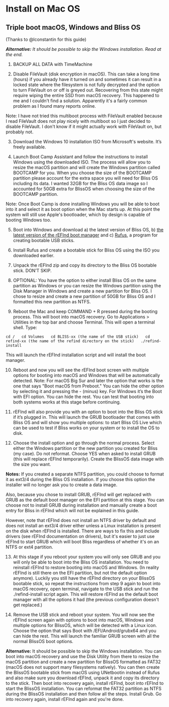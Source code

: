 # Install on Mac OS

## **Triple boot macOS, Windows and Bliss OS**

\(Thanks to @lconstantin for this guide\)

_**Alternative:**_ _It should be possible to skip the Windows installation. Read at the end._

1. BACKUP ALL DATA with TimeMachine

2. Disable FileVault \(disk encryption in macOS\). This can take a long time \(hours\) if you already have it turned on and sometimes it can result in a locked state where the filesystem is not fully decrypted and the option to turn FileVault on or off is greyed out. Recovering from this state might require wiping the entire SSD from macOS recovery. This happened to me and I couldn't find a solution. Apparently it's a fairly common problem as I found many reports online.

Note: I have not tried this multiboot process with FileVault enabled because I read FileVault does not play nicely with multiboot so I just decided to disable FileVault. I don't know if it might actually work with FileVault on, but probably not.

3. Download the Windows 10 installation ISO from Microsoft's website. It’s freely available.

4. Launch Boot Camp Assistant and follow the instructions to install Windows using the downloaded ISO. The process will allow you to resize the macOS partition and will create the Windows partition called BOOTCAMP for you. When you choose the size of the BOOTCAMP partition please account for the extra space you will need for Bliss OS including its data. I wanted 32GB for the Bliss OS data image so I accounted for 50GB extra for BlissOS when choosing the size of the BOOTCAMP partition.

Note: Once Boot Camp is done installing Windows you will be able to boot into it and select it as boot option when the Mac starts up. At this point the system will still use Apple's bootloader, which by design is capable of booting Windows too.

5. Boot into Windows and download a\) the latest version of Bliss OS, b\) [the latest version of the rEFInd boot manager](https://www.rodsbooks.com/refind/getting.html) and c\) [Rufus](https://rufus.ie/en/), a program for creating bootable USB sticks.

6. Install Rufus and create a bootable stick for Bliss OS using the ISO you downloaded earlier.

7. Unpack the rEFInd zip and copy its directory to the Bliss OS bootable stick. DON’T SKIP.  


8. OPTIONAL: You have the option to either install Bliss OS on the same partition as Windows or you can resize the Windows partition using the Disk Manager in Windows and create a new partition for Bliss OS. I chose to resize and create a new partition of 50GB for Bliss OS and I formatted this new partition as NTFS.

9. Reboot the Mac and keep COMMAND + R pressed during the booting process. This will boot into macOS recovery. Go to Applications &gt; Utilities in the top bar and choose Terminal. This will open a terminal shell. Type:

`cd /  
cd Volumes  
cd BLISS-xx (the name of the USB stick)  
cd refind-xx (the name of the refind directory on the stick)  
./refind-install`

This will launch the rEFInd installation script and will install the boot manager.

10. Reboot and now you will see the rEFInd boot screen with multiple options for booting into macOS and Windows that will be automatically detected. Note: For macOS Big Sur and later the option that works is the one that says "Boot macOS from Preboot." You can hide the other option by selecting it and pressing the - \(minus\) key. For Windows it’s the Boot with EFI option. You can hide the rest. You can test that booting into both systems works at this stage before continuing.

11. rEFInd will also provide you with an option to boot into the Bliss OS stick if it’s plugged in. This will launch the GRUB bootloader that comes with Bliss OS and will show you multiple options: to start Bliss OS Live which can be used to test if Bliss works on your system or to install the OS to disk.

12. Choose the install option and go through the normal process. Select either the Windows partition or the new partition you created for Bliss \(my case\). Do not reformat. Choose YES when asked to install GRUB \(this will replace rEFInd temporarily\). Create the BlissOS data image with the size you want.

**Notes:** If you created a separate NTFS partition, you could choose to format it as ext3/4 during the Bliss OS installation. If you choose this option the installer will no longer ask you to create a data image.

Also, because you chose to install GRUB, rEFInd will get replaced with GRUB as the default boot manager on the EFI partition at this stage. You can choose not to install GRUB during installation and manually create a boot entry for Bliss in rEFInd which will not be explained in this guide.

However, note that rEFInd does not install an NTFS driver by default and does not install an ext3/4 driver either unless a Linux installation is present on the disk when rEFInd is installed. There are ways to fix this and include drivers \(see rEFInd documentation on drivers\), but it's easier to just use rEFInd to start GRUB which will boot Bliss regardless of whether it's on an NTFS or ext4 partition.

13. At this stage if you reboot your system you will only see GRUB and you will only be able to boot into the Bliss OS installation. You need to reinstall rEFInd to restore booting into macOS and Windows. \(In reality rEFInd is still there on the EFI partition, but not the default option anymore\). Luckily you still have the rEFInd directory on your BlissOS bootable stick, so repeat the instructions from step 9 again to boot into macOS recovery, open terminal, navigate to the USB stick and run the ./refind-install script again. This will restore rEFInd as the default boot manager with all the options it had \(the previous configuration doesn't get replaced.\)

14. Remove the USB stick and reboot your system. You will now see the rEFInd screen again with options to boot into macOS, Windows and multiple options for BlissOS, which will be detected with a Linux icon. Choose the option that says Boot with /EFI/Android/grubx64 and you can hide the rest. This will launch the familiar GRUB screen with all the normal BlissOS boot options.

**Alternative:** It should be possible to skip the Windows installation. You can boot into macOS recovery and use the Disk Utility from there to resize the macOS partition and create a new partition for BlissOS formatted as FAT32 \(macOS does not support many filesystems natively\). You can then create the BlissOS bootable stick from macOS using UNetbootin instead of Rufus and also make sure you download rEFInd, unpack it and copy its directory to the stick. Then boot into recovery again, install rEFInd, boot into rEFInd to start the BlissOS installation. You can reformat the FAT32 partition as NTFS during the BlissOS installation and then follow all the steps. Install Grub. Go into recovery again, install rEFInd again and you're done.

